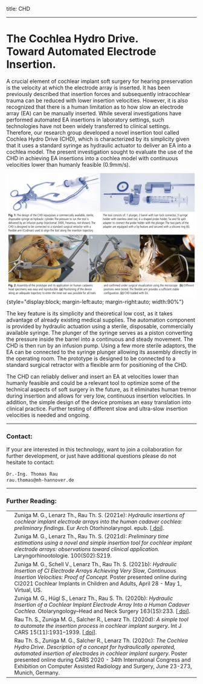 title: CHD

- - -

# The Cochlea Hydro Drive. <br> Toward Automated Electrode Insertion.

A crucial element of cochlear implant soft surgery for hearing preservation is the velocity at which the electrode array is inserted. It has been previously described that insertion forces and subsequently intracochlear trauma can be reduced with lower insertion velocities. However, it is also recognized that there is a human limitation as to how slow an electrode array (EA) can be manually inserted. While several investigations have performed automated EA insertions in laboratory settings, such technologies have not been widely transferred to clinical settings. Therefore, our research group developed a novel insertion tool called Cochlea Hydro Drive (CHD), which is characterized by its simplicity given that it uses a standard syringe as hydraulic actuator to deliver an EA into a cochlea model. The present investigation sought to evaluate the use of the CHD in achieving EA insertions into a cochlea model with continuous velocities lower than humanly feasible (0.9mm/s).

![Flyer](CHD_CARSPoster2020.jpg){style="display:block; margin-left:auto; margin-right:auto; width:90%"}

The key feature is its simplicity and theoretical low cost, as it takes advantage of already existing medical supplies. The automation component is provided by hydraulic actuation using a sterile, disposable, commercially available syringe. The plunger of the syringe serves as a piston converting the pressure inside the barrel into a continuous and steady movement. The CHD is then run by an infusion pump. Using a few more sterile adaptors, the EA can be connected to the syringe plunger allowing its assembly directly in the operating room. The prototype is designed to be connected to a standard surgical retractor with a flexible arm for positioning of the CHD. 

The CHD can reliably deliver and insert an EA at velocities lower than humanly feasible and could be a relevant tool to optimize some of the technical aspects of soft surgery in the future, as it eliminates human tremor during insertion and allows for very low, continuous insertion velocities. In addition, the simple design of the device promises an easy translation into clinical practice. Further testing of different slow and ultra-slow insertion velocities is needed and ongoing.

- - -

### Contact:
If your are interested in this technology, want to join a collaboration for further development, or just have additional questions please do not hesitate to contact:

    Dr.-Ing. Thomas Rau
    rau.thomas@mh-hannover.de

- - -


### Further Reading:

|                                                              |                                                              |
| ------------------------------------------------------------ | ------------------------------------------------------------ |
|  | Zuniga M. G., Lenarz Th., Rau Th. S. (2021e): _Hydraulic insertions of cochlear implant electrode arrays into the human cadaver cochlea: preliminary findings_. Eur Arch Otorhinolaryngol. epub. \[[<span class="glyphicon glyphicon-link" aria-hidden="true"></span> doi](https://doi.org/10.1007/s00405-021-06979-z)\]. |
|  | Zuniga M. G., Lenarz Th., Rau Th. S. (2021d): _Preliminary time estimations using a novel and simple insertion tool for cochlear implant electrode arrays: observations toward clinical application._ Laryngorhinootologie. 100(S02):S219. |
| [<span class="glyphicon glyphicon-file" aria-hidden="true"></span>](../publications/Zuniga2021b_CI2021_PosterCHD.pdf) | Zuniga M. G., Schell V., Lenarz Th., Rau Th. S. (2021b): _Hydraulic Insertion of CI Electrode Arrays Achieving Very Slow, Continuous Insertion Velocities: Proof of Concept._ Poster presented online during CI2021 Cochlear Implants in Children and Adults, April 28 - May 1, Virtual, US.|
|  | Zuniga M. G., Hügl S., Lenarz Th., Rau S. Th. (2020b): _Hydraulic Insertion of a Cochlear Implant Electrode Array Into a Human Cadaver Cochlea_. Otolaryngology–Head and Neck Surgery 163(1S):233. \[[<span class="glyphicon glyphicon-link" aria-hidden="true"></span> doi](https://journals.sagepub.com/doi/pdf/10.1177/0194599820934781f)\]. |
| [<span class="glyphicon glyphicon-file" aria-hidden="true"></span>](https://link.springer.com/content/pdf/10.1007/s11548-020-02243-7.pdf)  | Rau Th. S., Zuniga M. G., Salcher R., Lenarz Th. (2020d): _A simple tool to automate the insertion process in cochlear implant surgery_.  Int J CARS 15(11):1931–1939. \[[<span class="glyphicon glyphicon-link" aria-hidden="true"></span> doi](https://doi.org/10.1007/s11548-020-02243-7)\]. |
| [<span class="glyphicon glyphicon-file" aria-hidden="true"></span>](../publications/rau2020b_cars_poster_chd_v01_a3.pdf) | Rau Th. S., Zuniga M. G., Salcher R., Lenarz Th. (2020c): _The Cochlea Hydro Drive. Description of a concept for hydraulically operated, automated insertion of electrodes in cochlear implant surgery_. Poster presented online during CARS 2020 - 34th International Congress and Exhibition on Computer Assisted Radiology and Surgery, June 23-273, Munich, Germany. |


